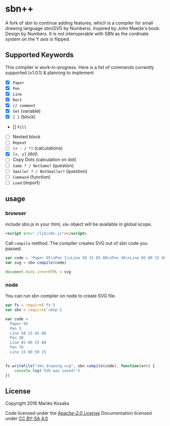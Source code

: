 # sbn++

A fork of sbn to continue adding features, which is a compiler for small drawing language sbn(SVG by Numbers). Inspired by John Maeda's book: Design by Numbers. It is not interoperable with SBN as the cordinate system on the Y axis is flipped.

## Supported Keywords
This compiler is work-in-progress. Here is a list of commands currently supported (v1.0.1) & planning to implement
- [x] `Paper`
- [x] `Pen`
- [x] `Line`
- [x] `Rect`
- [x] `// comment`
- [x] `Set` (variable)
- [x] `{ }` (block)
- [] `Fill`
- [ ] Nested block
- [ ] `Repeat`
- [ ] `(+ - / *)` (calculations)
- [x] `[x, y]` (dot)
- [ ] Copy Dots (calculation on dot)
- [ ] `Same ? / NotSame?` (question)
- [ ] `Smaller ? / NotSmaller?` (question)
- [ ] `Command` (function)
- [ ] `Load` (import)

## usage
### browser
include sbn.js in your html, `sbn` object will be available in global scope.
```html
<script src="./lib/sbn.js"></script>
```
Call `compile` method. The compiler creates SVG out of sbn code you passed.
```javascript
var code = 'Paper 95\nPen 1\nLine 50 15 85 80\nPen 30\nLine 85 80 15 80\nPen 70\nLine 15 80 50 15'
var svg = sbn.compile(code)

document.body.innerHTML = svg
```

### node
You can run sbn compiler on node to create SVG file.
```javascript
var fs = require('fs')
var sbn = require('sbnp')

var code = `
  Paper 95
  Pen 1
  Line 50 15 85 80
  Pen 30
  Line 85 80 15 80
  Pen 70
  Line 15 80 50 15
`

fs.writeFile("sbn_drawing.svg", sbn.compile(code), function(err) {
    console.log('SVG was saved!')
})
```

## License
Copyright 2016 Mariko Kosaka

Code licensed under the [Apache-2.0 License](http://www.apache.org/licenses/LICENSE-2.0)
Documentation licensed under [CC BY-SA 4.0](http://creativecommons.org/licenses/by-sa/4.0/)